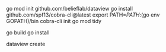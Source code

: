 
go mod init github.com/belieflab/dataview
go install github.com/spf13/cobra-cli@latest
export PATH=$PATH:$(go env GOPATH)/bin
cobra-cli init
go mod tidy


go build
go install

dataview create